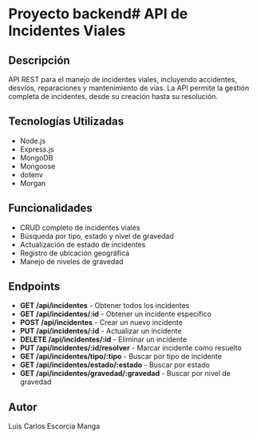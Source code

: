 # Proyecto backend# API de Incidentes Viales

## Descripción
API REST para el manejo de incidentes viales, incluyendo accidentes, desvíos, reparaciones y mantenimiento de vías. La API permite la gestión completa de incidentes, desde su creación hasta su resolución.

## Tecnologías Utilizadas
- Node.js
- Express.js
- MongoDB
- Mongoose
- dotenv
- Morgan

## Funcionalidades
- CRUD completo de incidentes viales
- Búsqueda por tipo, estado y nivel de gravedad
- Actualización de estado de incidentes
- Registro de ubicación geográfica
- Manejo de niveles de gravedad

## Endpoints
- **GET /api/incidentes** - Obtener todos los incidentes
- **GET /api/incidentes/:id** - Obtener un incidente específico
- **POST /api/incidentes** - Crear un nuevo incidente
- **PUT /api/incidentes/:id** - Actualizar un incidente
- **DELETE /api/incidentes/:id** - Eliminar un incidente
- **PUT /api/incidentes/:id/resolver** - Marcar incidente como resuelto
- **GET /api/incidentes/tipo/:tipo** - Buscar por tipo de incidente
- **GET /api/incidentes/estado/:estado** - Buscar por estado
- **GET /api/incidentes/gravedad/:gravedad** - Buscar por nivel de gravedad

## Autor
Luis Carlos Escorcia Manga